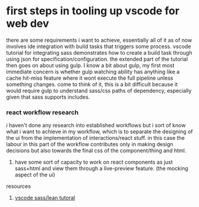# first steps in tooling up vscode for web dev
there are some requirements i want to achieve, essentially all of it as of now involves ide integration with build tasks
that triggers some process. vscode tutorial for integrating sass demonstrates how to create a build task through using json for
specification/configuration. the extended part of the tutorial then goes on about using gulp. I know a bit about gulp, my first most
immediate concern is whether gulp watching ability has anything like a cache hit-miss feature where it wont execute the full pipeline
unless something changes. come to think of it, this is a bit difficult because it would require gulp to understand sass/css paths of
dependency, especially given that sass supports includes. 

### react workflow research
i haven't done any research into established workflows but i sort of know what i want to achieve in my workflow, which is to separate the designing of the ui from the implementation of interactions/react stuff. in this case the labour in this part of the workflow contributes only in making design decisions but also towards the final css of the component/thing and html. 

1. have some sort of capacity to work on react components as just sass+html and view them through a live-preview feature. (the mocking aspect of the ui)

resources
1. [vscode sass/lean tutoral](https://code.visualstudio.com/docs/languages/css)
